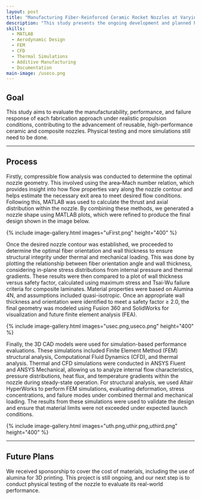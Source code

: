 ```yaml
---
layout: post
title: "Manufacturing Fiber-Reinforced Ceramic Rocket Nozzles at Varying Hoop Angles"
description: "This study presents the ongoing development and planned hot-fire validation of composite and ceramic rocket nozzles manufactured using two distinct methods: additive manufacturing and powder-based sintering. The designs utilize fiber-reinforced materials to endure extreme thermal and mechanical loads. Structural integrity and thermal resistance have been assessed through finite element (FEM) and computational fluid dynamics (CFD) simulations, while internal nozzle flow was analytically modeled using MATLAB and ANSYS."
skills:
  - MATLAB
  - Aerodynamic Design
  - FEM
  - CFD
  - Thermal Simulations
  - Additive Manufacturing
  - Documentation
main-image: /useco.png
---
```



## Goal
This study aims to evaluate the manufacturability, performance, and failure response of each fabrication approach under realistic propulsion conditions, contributing to the advancement of reusable, high-performance ceramic and composite nozzles. Physical testing and more simulations still need to be done. 

---
## Process
Firstly, compressible flow analysis was conducted to determine the optimal nozzle geometry. This involved using the area–Mach number relation, which provides insight into how flow properties vary along the nozzle contour and helps estimate the necessary exit area to meet desired flow conditions. Following this, MATLAB was used to calculate the thrust and axial distribution within the nozzle. By combining these methods, we generated a nozzle shape using MATLAB plots, which were refined to produce the final design shown in the image below.

{% include image-gallery.html images="uFirst.png" height="400" %} 

Once the desired nozzle contour was established, we proceeded to determine the optimal fiber orientation and wall thickness to ensure structural integrity under thermal and mechanical loading. This was done by plotting the relationship between fiber orientation angle and wall thickness, considering in-plane stress distributions from internal pressure and thermal gradients. These results were then compared to a plot of wall thickness versus safety factor, calculated using maximum stress and Tsai-Wu failure criteria for composite laminates. Material properties were based on Alumina 4N, and assumptions included quasi-isotropic. Once an appropriate wall thickness and orientation were identified to meet a safety factor ≥ 2.0, the final geometry was modeled using Fusion 360 and SolidWorks for visualization and future finite element analysis (FEA).

{% include image-gallery.html images="usec.png,useco.png" height="400" %}

Finally, the 3D CAD models were used for simulation-based performance evaluations. These simulations included Finite Element Method (FEM) structural analysis, Computational Fluid Dynamics (CFD), and thermal analysis. Thermal and CFD simulations were conducted in ANSYS Fluent and ANSYS Mechanical, allowing us to analyze internal flow characteristics, pressure distributions, heat flux, and temperature gradients within the nozzle during steady-state operation. For structural analysis, we used Altair HyperWorks to perform FEM simulations, evaluating deformation, stress concentrations, and failure modes under combined thermal and mechanical loading. The results from these simulations were used to validate the design and ensure that material limits were not exceeded under expected launch conditions.


{% include image-gallery.html images="uth.png,uthir.png,uthird.png" height="400" %}


---
## Future Plans 
We received sponsorship to cover the cost of materials, including the use of alumina for 3D printing. This project is still ongoing, and our next step is to conduct physical testing of the nozzle to evaluate its real-world performance.
